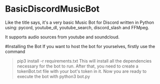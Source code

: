 # BasicDiscordMusicBot

Like the title says, it's a very basic Music Bot for Discord written in Python using:
pycord,
youtube_dl,
youtube_search,
discord_slash
and FFMpeg.

It supports audio sources from youtube and soundcloud.

#Installing the Bot
If you want to host the bot for yourselves, firstly use the command 
>pip3 install -r requirements.txt
This will install all the dependencies necessary for the bot to run.
After that, you need to create a tokenBot.txt file with your bot's token in it.
Now you are ready to execute the bot with
>python3 bot.py